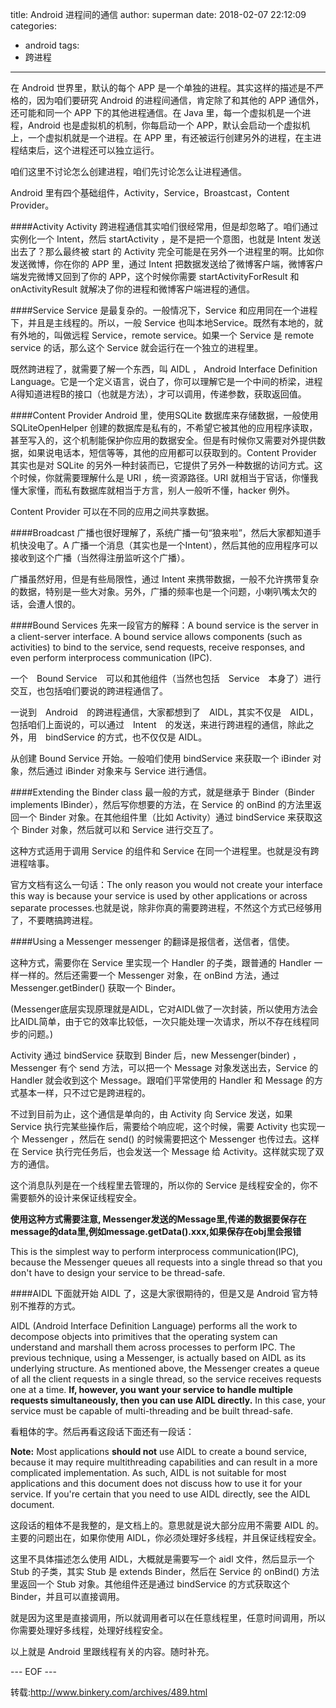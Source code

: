 title: Android 进程间的通信
author: superman
date: 2018-02-07 22:12:09
categories:
- android
tags:
- 跨进程
---

在 Android 世界里，默认的每个 APP 是一个单独的进程。其实这样的描述是不严格的，因为咱们要研究 Android 的进程间通信，肯定除了和其他的 APP 通信外，还可能和同一个 APP 下的其他进程通信。在 Java 里，每一个虚拟机是一个进程，Android 也是虚拟机的机制，你每启动一个 APP，默认会启动一个虚拟机上，一个虚拟机就是一个进程。在 APP 里，有还被运行创建另外的进程，在主进程结束后，这个进程还可以独立运行。
<!--more-->

咱们这里不讨论怎么创建进程，咱们先讨论怎么让进程通信。

Android 里有四个基础组件，Activity，Service，Broastcast，Content Provider。

####Activity
Activity 跨进程通信其实咱们很经常用，但是却忽略了。咱们通过实例化一个 Intent，然后 startActivity ，是不是把一个意图，也就是 Intent 发送出去了？那么最终被 start 的 Activity 完全可能是在另外一个进程里的啊。比如你发送微博，你在你的 APP 里，通过 Intent 把数据发送给了微博客户端，微博客户端发完微博又回到了你的 APP，这个时候你需要 startActivityForResult 和 onActivityResult 就解决了你的进程和微博客户端进程的通信。

####Service
Service 是最复杂的。一般情况下，Service 和应用同在一个进程下，并且是主线程的。所以，一般 Service 也叫本地Service。既然有本地的，就有外地的，叫做远程 Service，remote service。如果一个 Service 是 remote service 的话，那么这个 Service 就会运行在一个独立的进程里。

既然跨进程了，就需要了解一个东西，叫 AIDL ， Android Interface Definition Language。它是一个定义语言，说白了，你可以理解它是一个中间的桥梁，进程A得知道进程B的接口（也就是方法），才可以调用，传递参数，获取返回值。

####Content Provider
Android 里，使用SQLite 数据库来存储数据，一般使用 SQLiteOpenHelper 创建的数据库是私有的，不希望它被其他的应用程序读取，甚至写入的，这个机制能保护你应用的数据安全。但是有时候你又需要对外提供数据，如果说电话本，短信等等，其他的应用都可以获取到的。Content Provider 其实也是对 SQLite 的另外一种封装而已，它提供了另外一种数据的访问方式。这个时候，你就需要理解什么是 URI ，统一资源路径。URI 就相当于官话，你懂我懂大家懂，而私有数据库就相当于方言，别人一般听不懂，hacker 例外。

Content Provider 可以在不同的应用之间共享数据。

####Broadcast
广播也很好理解了，系统广播一句“狼来啦”，然后大家都知道手机快没电了。A 广播一个消息（其实也是一个Intent），然后其他的应用程序可以接收到这个广播（当然得注册监听这个广播）。

广播虽然好用，但是有些局限性，通过 Intent 来携带数据，一般不允许携带复杂的数据，特别是一些大对象。另外，广播的频率也是一个问题，小喇叭嘴太欠的话，会遭人恨的。

####Bound Services
先来一段官方的解释：A bound service is the server in a client-server interface. A bound service allows components (such as activities) to bind to the service, send requests, receive responses, and even perform interprocess communication (IPC).

一个　Bound Service　可以和其他组件（当然也包括　Service　本身了）进行交互，也包括咱们要说的跨进程通信了。

一说到　Android　的跨进程通信，大家都想到了　AIDL，其实不仅是　AIDL，包括咱们上面说的，可以通过　Intent　的发送，来进行跨进程的通信，除此之外，用　bindService 的方式，也不仅仅是 AIDL。

从创建 Bound Service 开始。一般咱们使用 bindService 来获取一个 iBinder 对象，然后通过 iBinder 对象来与 Service 进行通信。

####Extending the Binder class
最一般的方式，就是继承于 Binder（Binder implements IBinder），然后写你想要的方法，在 Service 的 onBind 的方法里返回一个 Binder 对象。在其他组件里（比如 Activity）通过 bindService 来获取这个 Binder 对象，然后就可以和 Service 进行交互了。

这种方式适用于调用 Service 的组件和 Service 在同一个进程里。也就是没有跨进程啥事。

官方文档有这么一句话：The only reason you would not create your interface this way is because your service is used by other applications or across separate processes.也就是说，除非你真的需要跨进程，不然这个方式已经够用了，不要瞎搞跨进程。

####Using a Messenger
messenger 的翻译是报信者，送信者，信使。

这种方式，需要你在 Service 里实现一个 Handler 的子类，跟普通的 Handler 一样一样的。然后还需要一个 Messenger 对象，在 onBind 方法，通过 Messenger.getBinder() 获取一个 Binder。

(Messenger底层实现原理就是AIDL，它对AIDL做了一次封装，所以使用方法会比AIDL简单，由于它的效率比较低，一次只能处理一次请求，所以不存在线程同步的问题。)

Activity 通过 bindService 获取到 Binder 后，new Messenger(binder) ，Messenger 有个 send 方法，可以把一个 Message 对象发送出去，Service 的 Handler 就会收到这个 Message。跟咱们平常使用的 Handler 和 Message 的方式基本一样，只不过它是跨进程的。

不过到目前为止，这个通信是单向的，由 Activity 向 Service 发送，如果 Service 执行完某些操作后，需要给个响应呢，这个时候，需要 Activity 也实现一个 Messenger ，然后在 send() 的时候需要把这个 Messenger 也传过去。这样在 Service 执行完任务后，也会发送一个 Message 给 Activity。这样就实现了双方的通信。

这个消息队列是在一个线程里去管理的，所以你的 Service 是线程安全的，你不需要额外的设计来保证线程安全。

**使用这种方式需要注意, Messenger发送的Message里,传递的数据要保存在message的data里,例如message.getData().xxx,如果保存在obj里会报错**

This is the simplest way to perform interprocess communication(IPC), because the Messenger queues all requests into a single thread so that you don't have to design your service to be thread-safe.

####AIDL
下面就开始 AIDL 了，这是大家很期待的，但是又是 Android 官方特别不推荐的方式。

AIDL (Android Interface Definition Language) performs all the work to decompose objects into primitives that the operating system can understand and marshall them across processes to perform IPC. The previous technique, using a Messenger, is actually based on AIDL as its underlying structure. As mentioned above, the Messenger creates a queue of all the client requests in a single thread, so the service receives requests one at a time. **If, however, you want your service to handle multiple requests simultaneously, then you can use AIDL directly.** In this case, your service must be capable of multi-threading and be built thread-safe.

看粗体的字。然后再看这段话下面还有一段话：

**Note:** Most applications **should not** use AIDL to create a bound service, because it may require multithreading capabilities and can result in a more complicated implementation. As such, AIDL is not suitable for most applications and this document does not discuss how to use it for your service. If you're certain that you need to use AIDL directly, see the AIDL document.

这段话的粗体不是我整的，是文档上的。意思就是说大部分应用不需要 AIDL 的。主要的问题出在，如果你使用 AIDL，你必须处理好多线程，并且保证线程安全。

这里不具体描述怎么使用 AIDL，大概就是需要写一个 aidl 文件，然后显示一个 Stub 的子类，其实 Stub 是 extends Binder，然后在 Service 的 onBind() 方法里返回一个 Stub 对象。其他组件还是通过 bindService 的方式获取这个 Binder，并且可以直接调用。

就是因为这里是直接调用，所以就调用者可以在任意线程里，任意时间调用，所以你需要处理好多线程，处理好线程安全。

以上就是 Android 里跟线程有关的内容。随时补充。

--- EOF --- 

转载:http://www.binkery.com/archives/489.html